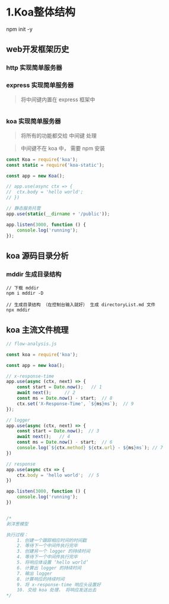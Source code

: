 # 1.Koa整体结构

npm init -y

## web开发框架历史

### http 实现简单服务器

### express 实现简单服务器

> 将中间键内置在 express 框架中

```js

```

### koa 实现简单服务器

> 将所有的功能都交给 中间键 处理

> 中间键不在 koa 中， 需要 npm 安装

```js
const Koa = require('koa');
const static = require('koa-static');

const app = new Koa();

// app.use(async ctx => {
// 	ctx.body = 'hello world';
// })

// 静态服务托管
app.use(static(__dirname + '/public'));

app.listen(3000, function () {
	console.log('running');
});

```

## koa 源码目录分析

### mddir 生成目录结构

```
// 下载 mddir
npm i mddir -D

// 生成目录结构 （在控制台输入就好） 生成 directoryList.md 文件
npx mddir
```

## koa 主流文件梳理

```js
// flow-analysis.js

const koa = require('koa');

const app = new koa();

// x-response-time
app.use(async (ctx, next) => {
	const start = Date.now();   // 1
	await next();     // 2
	const ms = Date.now() - start;  // 8
	ctx.set('X-Response-Time', `${ms}ms`);  // 9
});

// logger
app.use(async (ctx, next) => {
	const start = Date.now();  // 3
	await next();   // 4
	const ms = Date.now() - start;  // 6 
	console.log(`${ctx.method} ${ctx.url} - ${ms}ms`); // 7
})

// response
app.use(async ctx => {
	ctx.body = 'hello world';  // 5
})

app.listen(3000, function () {
	console.log('running');
})


/*
剥洋葱模型

执行过程：
	1. 创建一个跟踪相应时间的时间戳
	2. 等待下一个中间件执行完毕
	3. 创建另一个 logger 的持续时间
	4. 等待下一个中间件执行完毕
	5. 将响应体设置 ‘hello world’
	6. 计算出 logger 的持续时间
	7. 输出 logger
	8. 计算响应的持续时间
	9. 将 x-response-time 响应头设置好
	10. 交给 koa 处理， 将响应发送出去
*/
```

